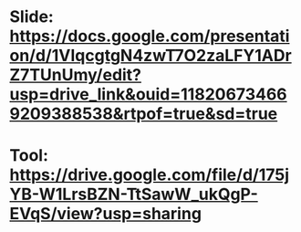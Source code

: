 # Slide: https://docs.google.com/presentation/d/1VIqcgtgN4zwT7O2zaLFY1ADrZ7TUnUmy/edit?usp=drive_link&ouid=118206734669209388538&rtpof=true&sd=true
# Tool: https://drive.google.com/file/d/175jYB-W1LrsBZN-TtSawW_ukQgP-EVqS/view?usp=sharing
